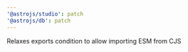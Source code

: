 ```yaml
---
'@astrojs/studio': patch
'@astrojs/db': patch
---
```


Relaxes exports condition to allow importing ESM from CJS
